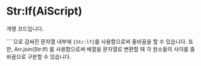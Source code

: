 # Str:lf(AiScript)

개행 코드입니다.

````으로 감싸진 문자열 내부에 `{Str:lf}`를 사용함으로써 줄바꿈을 할 수 있습니다. 또한, Arr.join(Str:lf) 를 사용함으로써 배열을 문자열로 변환할 때 각 원소들의 사이를 줄바꿈으로 구분할 수 있습니다.
